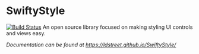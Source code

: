 # SwiftyStyle
[![Build Status](https://travis-ci.org/ldstreet/SwiftyStyle.svg?branch=master)](https://travis-ci.org/ldstreet/SwiftyStyle)
An open source library focused on making styling UI controls and views easy.

*Documentation can be found at https://ldstreet.github.io/SwiftyStyle/*
